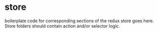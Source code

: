 # store

boilerplate code for corresponding sections of the redux store goes here. Store folders should contain action and/or selector logic.

